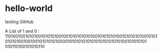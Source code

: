 # hello-world

testing GitHub

A List of 1 and 0 : 
11010010010101001010101001001010101010100101010101001010101010010101010101001001001010101010000101010101010101010101010100101010101
010110100101010110
